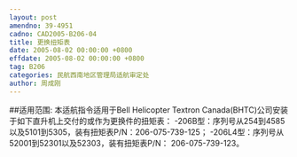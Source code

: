 ```yaml
---
layout: post
amendno: 39-4951
cadno: CAD2005-B206-04
title: 更换扭矩表
date: 2005-08-02 00:00:00 +0800
effdate: 2005-08-02 00:00:00 +0800
tag: B206
categories: 民航西南地区管理局适航审定处
author: 周成刚
---
```


##适用范围:
本适航指令适用于Bell Helicopter Textron Canada(BHTC)公司安装于如下直升机上交付的或作为更换件的扭矩表： -206B型：序列号从254到4585以及5101到5305，装有扭矩表P/N：206-075-739-125；    -206L4型：序列号从52001到52301以及52303，装有扭矩表P/N： 206-075-739-123。

